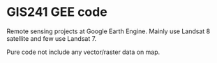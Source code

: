 # GIS241 GEE code
Remote sensing projects at Google Earth Engine. Mainly use Landsat 8 satellite and few use Landsat 7.

Pure code not include any vector/raster data on map.
